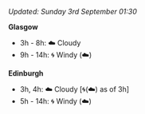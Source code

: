 *Updated: Sunday 3rd September 01:30*

**Glasgow**

* 3h - 8h: :cloud: Cloudy
* 9h - 14h: :cyclone: Windy (:cloud:)

**Edinburgh**

* 3h, 4h: :cloud: Cloudy [:cyclone:(:cloud:) as of 3h]
* 5h - 14h: :cyclone: Windy (:cloud:)
